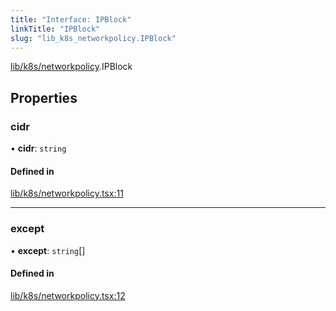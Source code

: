 ```yaml
---
title: "Interface: IPBlock"
linkTitle: "IPBlock"
slug: "lib_k8s_networkpolicy.IPBlock"
---
```


[lib/k8s/networkpolicy](../modules/lib_k8s_networkpolicy.md).IPBlock

## Properties

### cidr

• **cidr**: `string`

#### Defined in

[lib/k8s/networkpolicy.tsx:11](https://github.com/headlamp-k8s/headlamp/blob/b0236780/frontend/src/lib/k8s/networkpolicy.tsx#L11)

___

### except

• **except**: `string`[]

#### Defined in

[lib/k8s/networkpolicy.tsx:12](https://github.com/headlamp-k8s/headlamp/blob/b0236780/frontend/src/lib/k8s/networkpolicy.tsx#L12)

